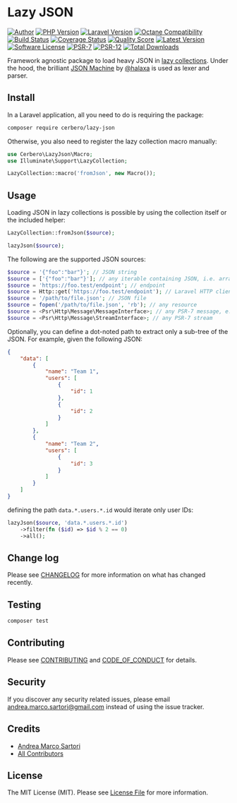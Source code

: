 # Lazy JSON

[![Author][ico-author]][link-author]
[![PHP Version][ico-php]][link-php]
[![Laravel Version][ico-laravel]][link-laravel]
[![Octane Compatibility][ico-octane]][link-octane]
[![Build Status][ico-actions]][link-actions]
[![Coverage Status][ico-scrutinizer]][link-scrutinizer]
[![Quality Score][ico-code-quality]][link-code-quality]
[![Latest Version][ico-version]][link-packagist]
[![Software License][ico-license]](LICENSE.md)
[![PSR-7][ico-psr7]][link-psr7]
[![PSR-12][ico-psr12]][link-psr12]
[![Total Downloads][ico-downloads]][link-downloads]

Framework agnostic package to load heavy JSON in [lazy collections](https://laravel.com/docs/collections#lazy-collections). Under the hood, the brilliant [JSON Machine](https://github.com/halaxa/json-machine) by [@halaxa](https://github.com/halaxa) is used as lexer and parser.


## Install

In a Laravel application, all you need to do is requiring the package:

``` bash
composer require cerbero/lazy-json
```

Otherwise, you also need to register the lazy collection macro manually:

```php
use Cerbero\LazyJson\Macro;
use Illuminate\Support\LazyCollection;

LazyCollection::macro('fromJson', new Macro());
```

## Usage

Loading JSON in lazy collections is possible by using the collection itself or the included helper:

```php
LazyCollection::fromJson($source);

lazyJson($source);
```

The following are the supported JSON sources:

```php
$source = '{"foo":"bar"}'; // JSON string
$source = ['{"foo":"bar"}']; // any iterable containing JSON, i.e. array or Traversable
$source = 'https://foo.test/endpoint'; // endpoint
$source = Http::get('https://foo.test/endpoint'); // Laravel HTTP client response
$source = '/path/to/file.json'; // JSON file
$source = fopen('/path/to/file.json', 'rb'); // any resource
$source = <Psr\Http\Message\MessageInterface>; // any PSR-7 message, e.g. Guzzle response
$source = <Psr\Http\Message\StreamInterface>; // any PSR-7 stream
```

Optionally, you can define a dot-noted path to extract only a sub-tree of the JSON. For example, given the following JSON:

```json
{
    "data": [
        {
            "name": "Team 1",
            "users": [
                {
                    "id": 1
                },
                {
                    "id": 2
                }
            ]
        },
        {
            "name": "Team 2",
            "users": [
                {
                    "id": 3
                }
            ]
        }
    ]
}
```

defining the path `data.*.users.*.id` would iterate only user IDs:

```php
lazyJson($source, 'data.*.users.*.id')
    ->filter(fn ($id) => $id % 2 == 0)
    ->all();
```

## Change log

Please see [CHANGELOG](CHANGELOG.md) for more information on what has changed recently.

## Testing

``` bash
composer test
```

## Contributing

Please see [CONTRIBUTING](CONTRIBUTING.md) and [CODE_OF_CONDUCT](CODE_OF_CONDUCT.md) for details.

## Security

If you discover any security related issues, please email andrea.marco.sartori@gmail.com instead of using the issue tracker.

## Credits

- [Andrea Marco Sartori][link-author]
- [All Contributors][link-contributors]

## License

The MIT License (MIT). Please see [License File](LICENSE.md) for more information.

[ico-author]: https://img.shields.io/static/v1?label=author&message=cerbero90&color=50ABF1&logo=twitter&style=flat-square
[ico-php]: https://img.shields.io/packagist/php-v/cerbero/lazy-json?color=%234F5B93&logo=php&style=flat-square
[ico-laravel]: https://img.shields.io/static/v1?label=laravel&message=%E2%89%A56.0&color=ff2d20&logo=laravel&style=flat-square
[ico-octane]: https://img.shields.io/static/v1?label=octane&message=compatible&color=ff2d20&logo=laravel&style=flat-square
[ico-version]: https://img.shields.io/packagist/v/cerbero/lazy-json.svg?label=version&style=flat-square
[ico-actions]: https://img.shields.io/github/workflow/status/cerbero90/lazy-json/build?style=flat-square&logo=github
[ico-license]: https://img.shields.io/badge/license-MIT-brightgreen.svg?style=flat-square
[ico-psr7]: https://img.shields.io/static/v1?label=compliance&message=PSR-7&color=blue&style=flat-square
[ico-psr12]: https://img.shields.io/static/v1?label=compliance&message=PSR-12&color=blue&style=flat-square
[ico-scrutinizer]: https://img.shields.io/scrutinizer/coverage/g/cerbero90/lazy-json.svg?style=flat-square&logo=scrutinizer
[ico-code-quality]: https://img.shields.io/scrutinizer/g/cerbero90/lazy-json.svg?style=flat-square&logo=scrutinizer
[ico-downloads]: https://img.shields.io/packagist/dt/cerbero/lazy-json.svg?style=flat-square

[link-author]: https://twitter.com/cerbero90
[link-php]: https://www.php.net
[link-laravel]: https://laravel.com
[link-octane]: https://github.com/laravel/octane
[link-packagist]: https://packagist.org/packages/cerbero/lazy-json
[link-actions]: https://github.com/cerbero90/lazy-json/actions?query=workflow%3Abuild
[link-psr7]: https://www.php-fig.org/psr/psr-7/
[link-psr12]: https://www.php-fig.org/psr/psr-12/
[link-scrutinizer]: https://scrutinizer-ci.com/g/cerbero90/lazy-json/code-structure
[link-code-quality]: https://scrutinizer-ci.com/g/cerbero90/lazy-json
[link-downloads]: https://packagist.org/packages/cerbero/lazy-json
[link-contributors]: ../../contributors
